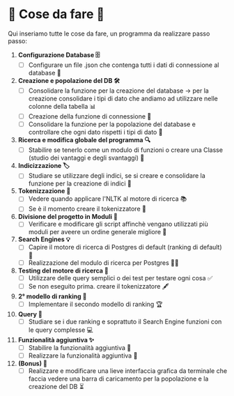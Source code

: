 # 🚀 Cose da fare 🚀

Qui inseriamo tutte le cose da fare, un programma da realizzare passo passo:
1. **Configurazione Database 🗄️**
    - [ ] Configurare un file .json che contenga tutti i dati di connessione al database 🔐
2. **Creazione e popolazione del DB 🛠️**
    - [ ] Consolidare la funzione per la creazione del database → per la creazione consolidare i tipi di dato che andiamo ad utilizzare nelle colonne della tabella 📊
    - [ ] Creazione della funzione di connessione 🔗
    - [ ] Consolidare la funzione per la popolazione del database e controllare che ogni dato rispetti i tipi di dato 🧐
3. **Ricerca e modifica globale del programma 🔍**
    - [ ] Stabilire se tenerlo come un modulo di funzioni o creare una Classe (studio dei vantaggi e degli svantaggi) 🧩
4. **Indicizzazione 🏷️**
    - [ ] Studiare se utilizzare degli indici, se si creare e consolidare la funzione per la creazione di indici 📑
5. **Tokenizzazione 🧠**
    - [ ] Vedere quando applicare l'NLTK al motore di ricerca 📚
    - [ ] Se è il momento creare il tokenizzatore 📝
6. **Divisione del progetto in Moduli 📂**
    - [ ] Verificare e modificare gli script affinchè vengano utilizzati più moduli per aveere un ordine generale migliore 🔄
7. **Search Engines 💡**
    - [ ] Capire il motore di ricerca di Postgres di default (ranking di default) 🤖
    - [ ] Realizzazione del modulo di ricerca per Postgres 🧑‍💻
8. **Testing del motore di ricerca 🧪**
    - [ ] Utilizzare delle query semplici o dei test per testare ogni cosa ✅
    - [ ] Se non eseguito prima. creare il tokenizzatore 🖋️
9. **2° modello di ranking 🏅**
    - [ ] Implementare il secondo modello di ranking 🏆
10. **Query 💬**
    - [ ] Studiare se i due ranking e soprattuto il Search Engine funzioni con le query complesse 💻
11. **Funzionalità aggiuntiva ✨**
    - [ ] Stabilire la funzionalità aggiuntiva 🎯
    - [ ] Realizzare la funzionalità aggiuntiva 🏁
12. **(Bonus) 🎁**
    - [ ] Realizzare e modificare una lieve interfaccia grafica da terminale che faccia vedere una barra di caricamento per la popolazione e la creazione del DB ⏳
